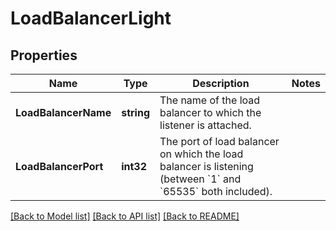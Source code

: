 # LoadBalancerLight

## Properties

Name | Type | Description | Notes
------------ | ------------- | ------------- | -------------
**LoadBalancerName** | **string** | The name of the load balancer to which the listener is attached. | 
**LoadBalancerPort** | **int32** | The port of load balancer on which the load balancer is listening (between &#x60;1&#x60; and &#x60;65535&#x60; both included). | 

[[Back to Model list]](../README.md#documentation-for-models) [[Back to API list]](../README.md#documentation-for-api-endpoints) [[Back to README]](../README.md)


